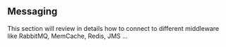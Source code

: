 ## Messaging

This section will review in details how to connect to different middleware like RabbitMQ, MemCache, Redis, JMS ...